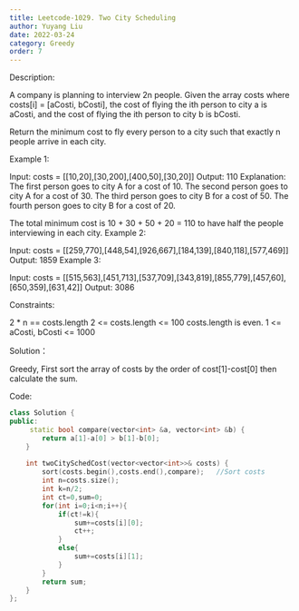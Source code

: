 ```yaml
---
title: Leetcode-1029. Two City Scheduling
author: Yuyang Liu
date: 2022-03-24
category: Greedy
order: 7
---
```


Description:

A company is planning to interview 2n people. Given the array costs where costs[i] = [aCosti, bCosti], the cost of flying the ith person to city a is aCosti, and the cost of flying the ith person to city b is bCosti.

Return the minimum cost to fly every person to a city such that exactly n people arrive in each city.

 

Example 1:

Input: costs = [[10,20],[30,200],[400,50],[30,20]]
Output: 110
Explanation: 
The first person goes to city A for a cost of 10.
The second person goes to city A for a cost of 30.
The third person goes to city B for a cost of 50.
The fourth person goes to city B for a cost of 20.

The total minimum cost is 10 + 30 + 50 + 20 = 110 to have half the people interviewing in each city.
Example 2:

Input: costs = [[259,770],[448,54],[926,667],[184,139],[840,118],[577,469]]
Output: 1859
Example 3:

Input: costs = [[515,563],[451,713],[537,709],[343,819],[855,779],[457,60],[650,359],[631,42]]
Output: 3086
 

Constraints:

2 * n == costs.length
2 <= costs.length <= 100
costs.length is even.
1 <= aCosti, bCosti <= 1000

Solution：

Greedy, First sort the array of costs by the order of cost[1]-cost[0]
then calculate the sum.

Code:


``` c++
class Solution {
public:
     static bool compare(vector<int> &a, vector<int> &b) {
        return a[1]-a[0] > b[1]-b[0];           
    }                                        
    
    int twoCitySchedCost(vector<vector<int>>& costs) {
        sort(costs.begin(),costs.end(),compare);   //Sort costs
        int n=costs.size();
        int k=n/2;
        int ct=0,sum=0;
        for(int i=0;i<n;i++){
            if(ct!=k){    
                sum+=costs[i][0];
                ct++;
            }
            else{
                sum+=costs[i][1];
            }
        }
        return sum;
    }
};
```
